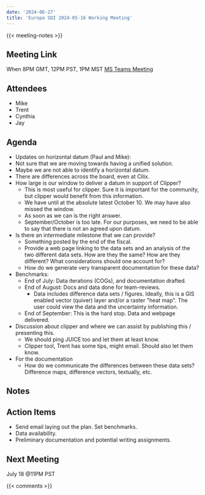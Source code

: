 ```yaml
---
date: '2024-06-27'
title: 'Europa SDI 2024-05-16 Working Meeting'
---
```


{{<  meeting-notes >}}

## Meeting Link
When 8PM GMT, 12PM PST, 1PM MST
[MS Teams Meeting](https://teams.microsoft.com/l/meetup-join/19%3ameeting_MmUyOTQ3NGEtMjdlZi00OWY0LWJjNWMtNWM3NzhhYWRhYzcz%40thread.v2/0?context=%7b%22Tid%22%3a%220693b5ba-4b18-4d7b-9341-f32f400a5494%22%2c%22Oid%22%3a%22c27c6e98-e45a-45ff-aea5-7f10d6fe67c1%22%7d)

## Attendees
- Mike
- Trent
- Cynthia
- Jay

## Agenda
-  Updates on horizontal datum (Paul and Mike):
  - Not sure that we are moving towards having a unified solution.
  - Maybe we are not able to identify a horizontal datum.
  - There are differences across the board, even at Cilix.
- How large is our window to deliver a datum in support of Clipper?
  - This is most useful for clipper. Sure it is important for the community, but clipper would benefit from this information.
  - We have until at the absolute latest October 10. We may have also missed the window.
  - As soon as we can is the right answer.
  - September/October is too late. For our purposes, we need to be able to say that there is not an agreed upon datum.
- Is there an intermediate milestone that we can provide?
  - Something posted by the end of the fiscal.
  - Provide a web page linking to the data sets and an analysis of the two different data sets. How are they the same? How are they different? What considerations should one account for?
  - How do we generate very transparent documentation for these data?
- Benchmarks:
  - End of July: Data iterations (COGs), and documentation drafted.
  - End of August: Docs and data done for team-reviews.
    - Data includes difference data sets / figures. Ideally, this is a GIS enabled vector (quiver) layer and/or a raster "heat map". The user could view the data and the uncertainty information.
  - End of September: This is the hard stop. Data and webpage delivered.
- Discussion about clipper and where we can assist by publishing this / presenting this.
  - We should ping JUICE too and let them at least know.
  - Clipper tool, Trent has some tips, might email. Should also let them know.
- For the documentation
  - How do we communicate the differences between these data sets? Difference maps, difference vectors, textually, etc. 


  
## Notes

## Action Items
- Send email laying out the plan. Set benchmarks.
- Data availability.
- Preliminary documentation and potential writing assignments.

## Next Meeting
July 18 @11PM PST

{{< comments >}}